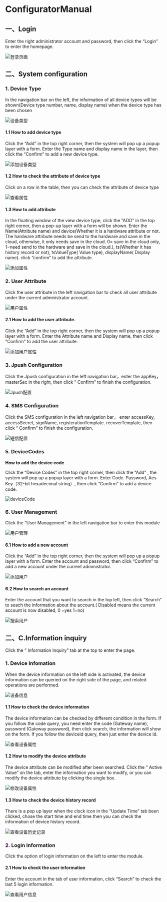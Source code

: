 # ConfiguratorManual


## 一、Login

Enter the right administrator account and password, then click the “Login” to enter the homepage.

![登录页面](../images/c_login.png)


## 二、System configuration

### 1. Device Type

In the navigation bar on the left, the information of all device types will be shown(Device type number, name, display name) when the device type has been chosen

![设备类型](../images/c_dType.png)

#### 1.1 How to add device type

Click the “Add” in the top right corner, then the system will pop up a popup layer with a form. Enter the Type name and display name in the layer, then click the “Confirm” to add a new device type. 


![添加设备类型](../images/c_addType.png)


#### 1.2 How to check the attribute of device type

Click on a row in the table, then you can check the attribute of device type

![查看属性](../images/c_checkAttrs.png)

#### 1.3 How to add attribute

In the floating window of the view device type, click the “ADD” in the top right corner, then a pop-up layer with a form will be shown. Enter the Name(Attribute name) and device(Whether it is a hardware attribute or not. The hardware attribute needs be send to the hardware and save in the cloud, otherwise, it only needs save in the cloud. 0= save in the cloud only, 1=need send to the hardware and save in the cloud.), ts(Whether it has history record or not), tsValueType( Value type), displayName( Display name). click “confirm” to add the attribute. 

![添加属性](../images/c_addAttr.png)


### 2. User Attribute

Click the user attribute in the left navigation bar to check all user attribute under the current administrator account.

![用户属性](../images/c_userAttrs.png)

#### 2.1 How to add the user attribute.

Click the “Add” in the top right corner, then the system will pop up a popup layer with a form. Enter the Attribute name and Display name, then click “Confirm” to add the user attribute.

![添加用户属性](../images/c_addUserattr.png)


### 3.  Jpush Configuration

Click the Jpush configuration in the left navigation bar，enter the appKey，masterSec in the right, then click “ Confirm” to finish the configuration. 

![Jpush配置](../images/c_Jpush.png)

### 4. SMS Configuration

Click the SMS configuration in the left navigation bar， enter accessKey, accessSecret, signName, registerationTemplate. recoverTemplate, then click “ Confirm” to finish the configuration. 

![短信配置](../images/c_SMS.png)



### 5. DeviceCodes

<strong>How to add the device code</strong>

Click the “Device Codes” in the top right corner, then click the “Add” , the system will pop up a popup layer with a form. Enter Code. Password, Aes Key（32-bit hexadecimal string）, then click “Confirm” to add a device code.

![deviceCode](../images/c_deviceCode.png)


### 6. User Management

Click the “User Management” in the left navigation bar to enter this module

![用户管理](../images/c_userAdmin.png)

#### 6.1 How to add a new account


Click the “Add” in the top right corner, then the system will pop up a popup layer with a form. Enter the account and password, then click “Confirm” to add a new account under the current administrator.

![添加用户](../images/c_addUser.png)


#### 6.2  How to search an account

Enter the account that you want to search in the top left, then click “Search” to seach the information about the account.( Disabled means the current account is now disabled, 0 =yes 1=no)

![搜索用户](../images/c_searchUser.png)

 
## 二、C.Information inquiry

Click the ” Information Inquiry” tab at the top to enter the page.

### 1.  Device Infomation

When the device information on the left side is activated, the device information can be queried on the right side of the page, and related operations are performed.

![设备信息](../images/c_deviceInfo.png)

#### 1.1 How to check the device information

The device information can be checked by different condition in the form. If you follow the code query, you need enter the code (Gateway name), password (Gateway password), then click search, the information will show on the form. If you follow the deviceid query, then just enter the device id.

![查看设备属性](../images/c_checkDinfo.png)

#### 1.2  How to modify the device attribute

The device attribute can be modified after been searched. Click the “ Active Value” on the tab, enter the information you want to modify, or you can modify the device attribute by clicking the single box. 

![修改设备属性](../images/c_editDattr.png)


#### 1.3 How to check the device history record

There is a pop up layer when the clock icon in the “Update Time” tab been clicked, chose the start time and end time then you can check the information of  device history record. 

![查看设备历史记录](../images/c_checkHistory.png)


### 2. Login Information

Click the option of login information on the left to enter the module.

#### 	2.1 How to check the user information

Enter the account in the tab of user information, click “Search” to check the last 5 login information.

![查看用户信息](../images/c_checkUserinfo.png)


